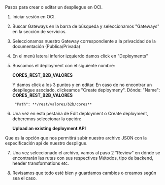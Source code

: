 
Pasos para crear o editar un despliegue en OCI.

1. Iniciar sesión en OCI.
2. Buscar Gateways en la barra de búsqueda y seleccionamos "Gateways" en la sección de servicios.
3. Seleccionamos nuestro Gateway correspondiente a la privacidad de la documentación (Publica/Privada)
4. En el menú lateral inferior izquierdo damos click en "Deployments"
5. Buscamos el deployment con el siguiente nombre:

    **CORES_REST_B2B_VALORES**

    Y damos click a los 3 puntos y en editar. En caso de no encontrar un despliegue asociado, clickeamos "Create deploymeny". Dónde:
        "Name": **CORES_REST_B2B_VALORES**
        
        "Path": **/rest/valores/b2b/cores** 

6. Una vez en esta pestaña de Edit deployment o Create deployment, deberemos seleccionar la opción:
    
    **Upload an existing deployment API**

Que es la opción que nos permitirá subir nuestro archivo JSON con la especificación api de nuestro despligue. 

7. Una vez seleccionado el archivo, vamos al paso 2 "Review" en dónde se encontrarán las rutas con sus respectivos Métodos, tipo de backend, header transformations etc.

8. Revisamos que todo esté bien y guardamos cambios o creamos según sea el caso. 
